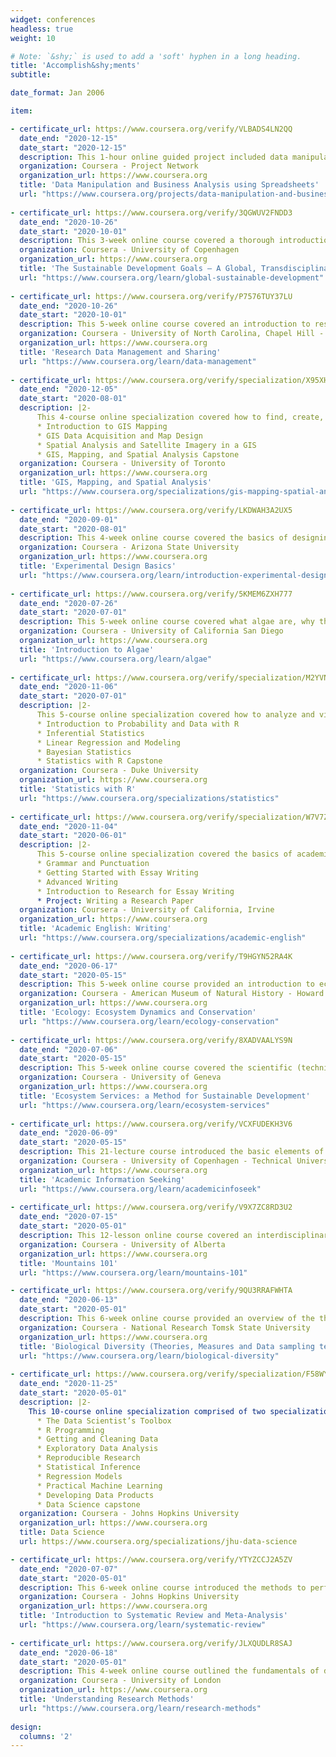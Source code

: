 ```yaml
---
widget: conferences
headless: true
weight: 10

# Note: `&shy;` is used to add a 'soft' hyphen in a long heading.
title: 'Accomplish&shy;ments'
subtitle:

date_format: Jan 2006

item:

- certificate_url: https://www.coursera.org/verify/VLBADS4LN2QQ
  date_end: "2020-12-15"
  date_start: "2020-12-15"
  description: This 1-hour online guided project included data manipulation using formulas and functions in Google Spreadsheets.
  organization: Coursera - Project Network
  organization_url: https://www.coursera.org
  title: 'Data Manipulation and Business Analysis using Spreadsheets'
  url: "https://www.coursera.org/projects/data-manipulation-and-business-analysis-using-spreadsheets"
  
- certificate_url: https://www.coursera.org/verify/3QGWUV2FNDD3
  date_end: "2020-10-26"
  date_start: "2020-10-01"
  description: This 3-week online course covered a thorough introduction to the Sustainable Development Goals (SDGs), specifically what they are, how progress can be measured, and how the SDGs are relevant for the management of the global systems supporting humanity.
  organization: Coursera - University of Copenhagen
  organization_url: https://www.coursera.org
  title: 'The Sustainable Development Goals – A Global, Transdisciplinary Vision for the Future'
  url: "https://www.coursera.org/learn/global-sustainable-development"
  
- certificate_url: https://www.coursera.org/verify/P7576TUY37LU
  date_end: "2020-10-26"
  date_start: "2020-10-01"
  description: This 5-week online course covered an introduction to research data management and sharing. Specifically, it included the management plans, organization, documentation, storage and security of research data. Further, it introduced the impetus and importance of archiving and sharing data as well as how to assess the trustworthiness of repositories.  
  organization: Coursera - University of North Carolina, Chapel Hill - University of Edinburgh
  organization_url: https://www.coursera.org
  title: 'Research Data Management and Sharing'
  url: "https://www.coursera.org/learn/data-management"
  
- certificate_url: https://www.coursera.org/verify/specialization/X95XHWK38A6T
  date_end: "2020-12-05"
  date_start: "2020-08-01"
  description: |2- 
      This 4-course online specialization covered how to find, create, evaluate, filter analyze spatial relationships of GIS data. Further, it included how to design an effective map, how to work with satellite imagery, and how to effectively present the analyses in a web-based story map in the capstone course.
      * Introduction to GIS Mapping
      * GIS Data Acquisition and Map Design
      * Spatial Analysis and Satellite Imagery in a GIS
      * GIS, Mapping, and Spatial Analysis Capstone
  organization: Coursera - University of Toronto
  organization_url: https://www.coursera.org
  title: 'GIS, Mapping, and Spatial Analysis'
  url: "https://www.coursera.org/specializations/gis-mapping-spatial-analysis" 
  
- certificate_url: https://www.coursera.org/verify/LKDWAH3A2UX5
  date_end: "2020-09-01"
  date_start: "2020-08-01"
  description: This 4-week online course covered the basics of designing experiments and analysing the resulting data.
  organization: Coursera - Arizona State University
  organization_url: https://www.coursera.org
  title: 'Experimental Design Basics'
  url: "https://www.coursera.org/learn/introduction-experimental-design-basics"
  
- certificate_url: https://www.coursera.org/verify/5KMEM6ZXH777
  date_end: "2020-07-26"
  date_start: "2020-07-01"
  description: This 5-week online course covered what algae are, why they are important, and why we are interested in them for both their environmental benefit, as well as their use for products.
  organization: Coursera - University of California San Diego
  organization_url: https://www.coursera.org
  title: 'Introduction to Algae'
  url: "https://www.coursera.org/learn/algae" 
  
- certificate_url: https://www.coursera.org/verify/specialization/M2YVNZ6EGKDC
  date_end: "2020-11-06"
  date_start: "2020-07-01"
  description: |2-
      This 5-course online specialization covered how to analyze and visualize data in R, create reproducible data analysis reports, perform frequentist and Bayesian     statistical inference, model data to understand natural phenomena, make data-based decisions and communicate statistical results effectively.
      * Introduction to Probability and Data with R
      * Inferential Statistics
      * Linear Regression and Modeling
      * Bayesian Statistics
      * Statistics with R Capstone      
  organization: Coursera - Duke University
  organization_url: https://www.coursera.org
  title: 'Statistics with R'
  url: "https://www.coursera.org/specializations/statistics"  
  
- certificate_url: https://www.coursera.org/verify/specialization/W7V7ZFSBQ4G2
  date_end: "2020-11-04"
  date_start: "2020-06-01"
  description: |2-
      This 5-course online specialization covered the basics of academic essay writing including grammar and punctuation, academic language, citing sources in different formats and developing a good research paper.
      * Grammar and Punctuation
      * Getting Started with Essay Writing
      * Advanced Writing
      * Introduction to Research for Essay Writing
      * Project: Writing a Research Paper      
  organization: Coursera - University of California, Irvine
  organization_url: https://www.coursera.org
  title: 'Academic English: Writing'
  url: "https://www.coursera.org/specializations/academic-english" 
  
- certificate_url: https://www.coursera.org/verify/T9HGYN52RA4K
  date_end: "2020-06-17"
  date_start: "2020-05-15"
  description: This 5-week online course provided an introduction to ecology and ecosystem dynamics using a systems thinking lens.
  organization: Coursera - American Museum of Natural History - Howard Hughes Medical Institute
  organization_url: https://www.coursera.org
  title: 'Ecology: Ecosystem Dynamics and Conservation'
  url: "https://www.coursera.org/learn/ecology-conservation"   
  
- certificate_url: https://www.coursera.org/verify/8XADVAALYS9N
  date_end: "2020-07-06"
  date_start: "2020-05-15"
  description: This 5-week online course covered the scientific (technical), economic, and socio-political dimensions of the Ecosystem Services concept through a mix of theory, case-studies, interviews with specialists and a serious-game.
  organization: Coursera - University of Geneva
  organization_url: https://www.coursera.org
  title: 'Ecosystem Services: a Method for Sustainable Development'
  url: "https://www.coursera.org/learn/ecosystem-services"  
  
- certificate_url: https://www.coursera.org/verify/VCXFUDEKH3V6
  date_end: "2020-06-09"
  date_start: "2020-05-15"
  description: This 21-lecture course introduced the basic elements of academic information seeking. It explored the search process from defining a strategy to evaluating and documenting your search results.
  organization: Coursera - University of Copenhagen - Technical University of Denmark (DTU)
  organization_url: https://www.coursera.org
  title: 'Academic Information Seeking'
  url: "https://www.coursera.org/learn/academicinfoseek"  
  
- certificate_url: https://www.coursera.org/verify/V9X7ZC8RD3U2
  date_end: "2020-07-15"
  date_start: "2020-05-01"
  description: This 12-lesson online course covered an interdisciplinary field of study focusing on the physical, biological, and human dimensions of mountains.
  organization: Coursera - University of Alberta
  organization_url: https://www.coursera.org
  title: 'Mountains 101'
  url: "https://www.coursera.org/learn/mountains-101"

- certificate_url: https://www.coursera.org/verify/9QU3RRAFWHTA
  date_end: "2020-06-13"
  date_start: "2020-05-01"
  description: This 6-week online course provided an overview of the theories behind the evolution and dynamics of biological diversity. Further, it introduced the methods and techniques for estimation of biological diversity.
  organization: Coursera - National Research Tomsk State University
  organization_url: https://www.coursera.org
  title: 'Biological Diversity (Theories, Measures and Data sampling techniques)'
  url: "https://www.coursera.org/learn/biological-diversity"
  
- certificate_url: https://www.coursera.org/verify/specialization/F58WY7YYCWC2
  date_end: "2020-11-25"
  date_start: "2020-05-01"
  description: |2-
    This 10-course online specialization comprised of two specializations of 5-course each, namely Data Science: Foundations using R and Data Science: Statistics and Machine Learning covered the foundational concepts and tools for the data science pipeline including how to use the tools of the trade (The Data Scientist’s Toolbox) think analytically about complex problems (R Programming), manage large data sets (Getting and Cleaning Data), create visualizations (Exploratory Data Analysis), and publish reproducible analyses (Reproducible Research) This Specialization covers the concepts and tools you'll need throughout the entire data science pipeline, from asking the right kinds of questions to making inferences and publishing results. In the final Capstone Project, you’ll apply the skills learned by building a data product using real-world data. At completion, students will have a portfolio demonstrating their mastery of the material.
      * The Data Scientist’s Toolbox
      * R Programming
      * Getting and Cleaning Data
      * Exploratory Data Analysis
      * Reproducible Research
      * Statistical Inference
      * Regression Models
      * Practical Machine Learning
      * Developing Data Products
      * Data Science capstone
  organization: Coursera - Johns Hopkins University
  organization_url: https://www.coursera.org
  title: Data Science
  url: https://www.coursera.org/specializations/jhu-data-science  

- certificate_url: https://www.coursera.org/verify/YTYZCCJ2A5ZV
  date_end: "2020-07-07"
  date_start: "2020-05-01"
  description: This 6-week online course introduced the methods to perform systematic reviews and meta-analysis of clinical trials. Further, it covered how to formulate an answerable research question, define inclusion and exclusion criteria, search for the evidence, extract data, assess the risk of bias in clinical trials, and perform a meta-analysis.
  organization: Coursera - Johns Hopkins University
  organization_url: https://www.coursera.org
  title: 'Introduction to Systematic Review and Meta-Analysis'
  url: "https://www.coursera.org/learn/systematic-review"
  
- certificate_url: https://www.coursera.org/verify/JLXQUDLR8SAJ
  date_end: "2020-06-18"
  date_start: "2020-05-01"
  description: This 4-week online course outlined the fundamentals of doing research. Further, it provided an understanding of research approaches and skills.
  organization: Coursera - University of London
  organization_url: https://www.coursera.org
  title: 'Understanding Research Methods'
  url: "https://www.coursera.org/learn/research-methods"   
  
design:
  columns: '2'  
---
```

